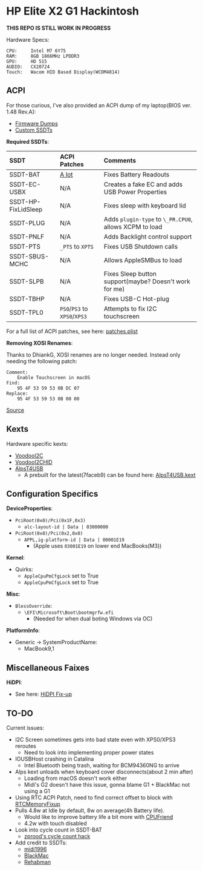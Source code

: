 # HP Elite X2 G1 Hackintosh

**THIS REPO IS STILL WORK IN PROGRESS**

Hardware Specs:

```
CPU:     Intel M7 6Y75
RAM:     8GB 1866MHz LPDDR3
GPU:     HD 515
AUDIO:   CX20724
Touch:   Wacom HID Based Display(WCOM4814)
```

## ACPI


For those curious, I've also provided an ACPI dump of my laptop(BIOS ver. 1.48 Rev.A):
 
* [Firmware Dumps](/ACPI/ACPI-Dumps/)
* [Custom SSDTs](/ACPI/Custom-SSDTs/)


**Required SSDTs**:

| SSDT | ACPI Patches | Comments
| :--- | :--- | :--- |
| SSDT-BAT | [A lot](/ACPI/Custom-SSDTs/battery.plist) | Fixes Battery Readouts |
| SSDT-EC-USBX | N/A | Creates a fake EC and adds USB Power Properties |
| SSDT-HP-FixLidSleep | N/A | Fixes sleep with keyboard lid |
| SSDT-PLUG | N/A | Adds `plugin-type` to `\_PR.CPU0`, allows XCPM to load |
| SSDT-PNLF | N/A | Adds Backlight control support |
| SSDT-PTS | `_PTS` to `XPTS` | Fixes USB Shutdown calls |
| SSDT-SBUS-MCHC | N/A | Allows AppleSMBus to load |
| SSDT-SLPB | N/A | Fixes Sleep button support(maybe? Doesn't work for me) |
| SSDT-TBHP | N/A | Fixes USB-C Hot-plug |
| SSDT-TPL0 | `PS0`/`PS3` to `XPS0`/`XPS3` | Attempts to fix I2C touchscreen |

For a full list of ACPI patches, see here: [patches.plist](/ACPI/Custom-SSDTs/patches.plist)


**Removing XOSI Renames**:

Thanks to DhiankG, XOSI renames are no longer needed. Instead only needing the following patch:

```
Comment:
	Enable Touchscreen in macOS
Find:
	95 4F 53 59 53 0B DC 07
Replace:
	95 4F 53 59 53 0B 00 00
```

[Source](https://ptb.discordapp.com/channels/186648463541272576/573338555305295903/713434444861800589)

## Kexts

Hardware specific kexts:

* [VoodooI2C](https://github.com/alexandred/VoodooI2C/)
* [VoodooI2CHID](https://github.com/alexandred/VoodooI2C/)
* [AlpsT4USB](https://github.com/blankmac/AlpsT4USB/releases)
  * A prebuilt for the latest(7faceb9) can be found here: [AlpsT4USB.kext](/Kexts/AlpsT4USB.kext.zip)

## Configuration Specifics

**DeviceProperties**:

* `PciRoot(0x0)/Pci(0x1F,0x3)`
  * `alc-layout-id | Data | 03000000`
* `PciRoot(0x0)/Pci(0x2,0x0)`
  * `APPL,ig-platform-id | Data | 00001E19`
    * (Apple uses `03001E19` on lower end MacBooks(M3))
  
  
**Kernel**:

* Quirks:
  * `AppleCpuPmCfgLock` set to True
  * `AppleCpuPmCfgLock` set to True

**Misc**:

* `BlessOverride`:
  * `\EFI\Microsoft\Boot\bootmgrfw.efi`
    * (Needed for when dual boting Windows via OC)
  
**PlatformInfo**:

* Generic -> SystemProductName:
  * MacBook9,1
  
## Miscellaneous Faixes

**HiDPI**:

* See here: [HiDPI Fix-up](/HiDPI-Fixup/)

## TO-DO

Current issues:

* I2C Screen sometimes gets into bad state even with XPS0/XPS3 reroutes
  * Need to look into implementing proper power states
* IOUSBHost crashing in Catalina
  * Intel Bluetooth being trash, waiting for BCM94360NG to arrive
* Alps kext unloads when keyboard cover disconnects(about 2 min after)
  * Loading from macOS doesn't work either
  * Midi's G2 doesn't have this issue, gonna blame G1 + BlackMac not using a G1
* Using RTC ACPI Patch, need to find correct offset to block with [RTCMemoryFixup](https://github.com/acidanthera/RTCMemoryFixup/releases)
* Pulls 4.8w at Idle by default, 8w on average(4h Battery life). 
  * Would like to improve battery life a bit more with [CPUFriend](https://github.com/acidanthera/CPUFriend/releases)
  * 4.2w with touch disabled
* Look into cycle count in SSDT-BAT
  * [zprood's cycle count hack](https://github.com/acidanthera/VirtualSMC/blob/master/Docs/Transition%20from%20zprood's%20cycle%20count%20hack.md)
* Add credit to SSDTs:
  * [midi1996](https://github.com/midi1996)
  * [BlackMac](https://github.com/blankmac)
  * [Rehabman](https://github.com/RehabMan)


